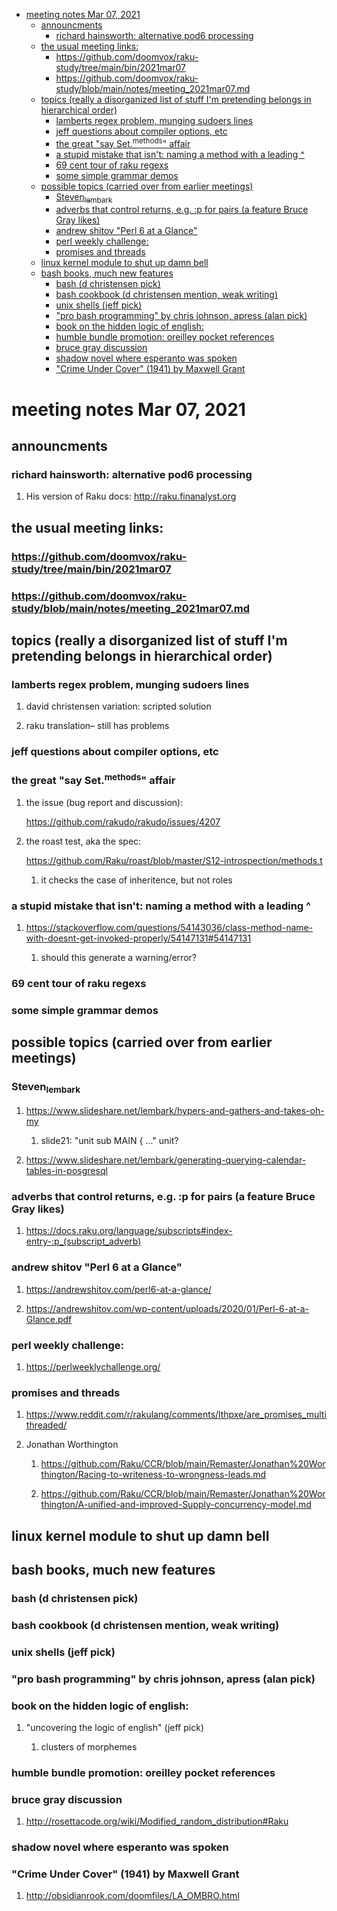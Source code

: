 - [meeting notes Mar 07, 2021](#org38d9234)
  - [announcments](#org9d28a46)
    - [richard hainsworth: alternative pod6 processing](#orga326d82)
  - [the usual meeting links:](#orgd466f7d)
    - [<https://github.com/doomvox/raku-study/tree/main/bin/2021mar07>](#org799ddc7)
    - [<https://github.com/doomvox/raku-study/blob/main/notes/meeting_2021mar07.md>](#org44ec40c)
  - [topics (really a disorganized list of stuff I'm pretending belongs in hierarchical order)](#org71a9747)
    - [lamberts regex problem, munging sudoers lines](#orgaea2e8f)
    - [jeff questions about compiler options, etc](#org9b34f40)
    - [the great "say Set.<sup>methods</sup>" affair](#org5d30742)
    - [a stupid mistake that isn't: naming a method with a leading ^](#org29b64d8)
    - [69 cent tour of raku regexs](#orgde0c442)
    - [some simple grammar demos](#orgeb6fbd1)
  - [possible topics (carried over from earlier meetings)](#org86aabd6)
    - [Steven<sub>lembark</sub>](#org5abc609)
    - [adverbs that control returns, e.g. :p for pairs (a feature Bruce Gray likes)](#org9cbfa0e)
    - [andrew shitov "Perl 6 at a Glance"](#org9e783ea)
    - [perl weekly challenge:](#org61e4eed)
    - [promises and threads](#org20562dc)
  - [linux kernel module to shut up damn bell](#orgc1de9b2)
  - [bash books, much new features](#org518b153)
    - [bash          (d christensen pick)](#orgdcef1e3)
    - [bash cookbook (d christensen mention, weak writing)](#org600d8f1)
    - [unix shells (jeff pick)](#org5a97af2)
    - ["pro bash programming" by chris johnson, apress (alan pick)](#orgf3ac087)
    - [book on the hidden logic of english:](#org1d9cbca)
    - [humble bundle promotion: oreilley pocket references](#org8c43057)
    - [bruce gray discussion](#org3419a06)
    - [shadow novel where esperanto was spoken](#org525741a)
    - ["Crime Under Cover" (1941) by Maxwell Grant](#orgad83d5f)


<a id="org38d9234"></a>

# meeting notes Mar 07, 2021


<a id="org9d28a46"></a>

## announcments


<a id="orga326d82"></a>

### richard hainsworth: alternative pod6 processing

1.  His version of Raku docs: <http://raku.finanalyst.org>


<a id="orgd466f7d"></a>

## the usual meeting links:


<a id="org799ddc7"></a>

### <https://github.com/doomvox/raku-study/tree/main/bin/2021mar07>


<a id="org44ec40c"></a>

### <https://github.com/doomvox/raku-study/blob/main/notes/meeting_2021mar07.md>


<a id="org71a9747"></a>

## topics (really a disorganized list of stuff I'm pretending belongs in hierarchical order)


<a id="orgaea2e8f"></a>

### lamberts regex problem, munging sudoers lines

1.  david christensen variation: scripted solution

2.  raku translation&#x2013; still has problems


<a id="org9b34f40"></a>

### jeff questions about compiler options, etc


<a id="org5d30742"></a>

### the great "say Set.<sup>methods</sup>" affair

1.  the issue (bug report and discussion):

    <https://github.com/rakudo/rakudo/issues/4207>

2.  the roast test, aka the spec:

    <https://github.com/Raku/roast/blob/master/S12-introspection/methods.t>
    
    1.  it checks the case of inheritence, but not roles


<a id="org29b64d8"></a>

### a stupid mistake that isn't: naming a method with a leading ^

1.  <https://stackoverflow.com/questions/54143036/class-method-name-with-doesnt-get-invoked-properly/54147131#54147131>

    1.  should this generate a warning/error?


<a id="orgde0c442"></a>

### 69 cent tour of raku regexs


<a id="orgeb6fbd1"></a>

### some simple grammar demos


<a id="org86aabd6"></a>

## possible topics (carried over from earlier meetings)


<a id="org5abc609"></a>

### Steven<sub>lembark</sub>

1.  <https://www.slideshare.net/lembark/hypers-and-gathers-and-takes-oh-my>

    1.  slide21:  "unit sub MAIN { &#x2026;"  unit?

2.  <https://www.slideshare.net/lembark/generating-querying-calendar-tables-in-posgresql>


<a id="org9cbfa0e"></a>

### adverbs that control returns, e.g. :p for pairs (a feature Bruce Gray likes)

1.  <https://docs.raku.org/language/subscripts#index-entry-:p_(subscript_adverb)>


<a id="org9e783ea"></a>

### andrew shitov "Perl 6 at a Glance"

1.  <https://andrewshitov.com/perl6-at-a-glance/>

2.  <https://andrewshitov.com/wp-content/uploads/2020/01/Perl-6-at-a-Glance.pdf>


<a id="org61e4eed"></a>

### perl weekly challenge:

1.  <https://perlweeklychallenge.org/>


<a id="org20562dc"></a>

### promises and threads

1.  <https://www.reddit.com/r/rakulang/comments/lthpxe/are_promises_multithreaded/>

2.  Jonathan Worthington

    1.  <https://github.com/Raku/CCR/blob/main/Remaster/Jonathan%20Worthington/Racing-to-writeness-to-wrongness-leads.md>
    
    2.  <https://github.com/Raku/CCR/blob/main/Remaster/Jonathan%20Worthington/A-unified-and-improved-Supply-concurrency-model.md>


<a id="orgc1de9b2"></a>

## linux kernel module to shut up damn bell


<a id="org518b153"></a>

## bash books, much new features


<a id="orgdcef1e3"></a>

### bash          (d christensen pick)


<a id="org600d8f1"></a>

### bash cookbook (d christensen mention, weak writing)


<a id="org5a97af2"></a>

### unix shells (jeff pick)


<a id="orgf3ac087"></a>

### "pro bash programming" by chris johnson, apress (alan pick)


<a id="org1d9cbca"></a>

### book on the hidden logic of english:

1.  "uncovering the logic of english" (jeff pick)

    1.  clusters of morphemes


<a id="org8c43057"></a>

### humble bundle promotion: oreilley pocket references


<a id="org3419a06"></a>

### bruce gray discussion

1.  <http://rosettacode.org/wiki/Modified_random_distribution#Raku>


<a id="org525741a"></a>

### shadow novel where esperanto was spoken


<a id="orgad83d5f"></a>

### "Crime Under Cover" (1941) by Maxwell Grant

1.  <http://obsidianrook.com/doomfiles/LA_OMBRO.html>
